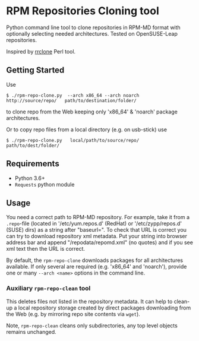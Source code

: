 RPM Repositories Cloning tool
=============================

Python command line tool to clone repositories in RPM-MD format with optionally selecting needed architectures. Tested on OpenSUSE-Leap repositories.

Inspired by [rrclone](https://github.com/eleksir/rrclone) Perl tool.

## Getting Started

Use
```
$ ./rpm-repo-clone.py  --arch x86_64 --arch noarch  http://source/repo/   path/to/destination/folder/
```
to clone repo from the Web keeping only 'x86_64' & 'noarch' package architectures.

Or to copy repo files from a local directory (e.g. on usb-stick) use
```
$ ./rpm-repo-clone.py   local/path/to/source/repo/   path/to/dest/folder/
```


## Requirements
- Python 3.6+
- `Requests` python module

## Usage

You need a correct path to RPM-MD repository. For example, take it from a `.repo`-file (located in '/etc/yum.repos.d' (RedHat) or '/etc/zypp/repos.d' (SUSE) dirs) as a string after "baseurl=". To check that URL is correct you can try to download repository xml metadata. Put your string into browser address bar and append "/repodata/repomd.xml" (no quotes) and if you see xml text then the URL is correct.

By default, the `rpm-repo-clone` downloads packages for all architectures available. If only several are required (e.g. 'x86_64' and 'noarch'), provide one or many `--arch <name>` options in the command line.

### Auxiliary `rpm-repo-clean` tool

This deletes files not listed in the repository metadata. It can help to clean-up a local repository storage created by direct packages downloading from the Web (e.g. by mirroring repo site contents via `wget`).

Note, `rpm-repo-clean` cleans only subdirectories, any top level objects remains unchanged.
